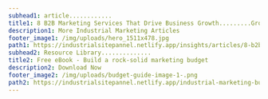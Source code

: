 ```yaml
---
subhead1: article............
title1: 8 B2B Marketing Services That Drive Business Growth.........Growth
description1: More Industrial Marketing Articles
footer_image1: /img/uploads/hero_1511x478.jpg
path1: https://industrialsitepannel.netlify.app/insights/articles/8-b2b-marketing-services-that-drive-business-growth/
subhead2: Resource Library..............
title2: Free eBook - Build a rock-solid marketing budget
description2: Download Now
footer_image2: /img/uploads/budget-guide-image-1-.png
path2: https://industrialsitepannel.netlify.app/industrial-marketing-budget-guide/
---
```


